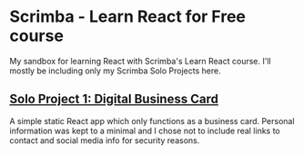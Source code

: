 # Scrimba - Learn React for Free course
My sandbox for learning React with Scrimba's Learn React course. I'll mostly be including only my Scrimba Solo Projects here.

## [Solo Project 1: Digital Business Card](https://jessiejalca-digital-business-card.netlify.app/)
A simple static React app which only functions as a business card. Personal information was kept to a minimal and I chose not to include real links to contact and social media info for security reasons.